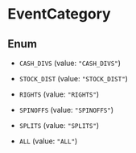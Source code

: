 

# EventCategory

## Enum


* `CASH_DIVS` (value: `"CASH_DIVS"`)

* `STOCK_DIST` (value: `"STOCK_DIST"`)

* `RIGHTS` (value: `"RIGHTS"`)

* `SPINOFFS` (value: `"SPINOFFS"`)

* `SPLITS` (value: `"SPLITS"`)

* `ALL` (value: `"ALL"`)



